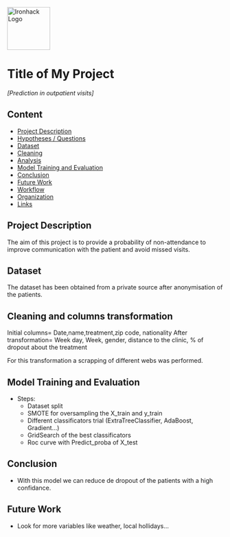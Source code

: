 <img src="https://bit.ly/2VnXWr2" alt="Ironhack Logo" width="100"/>

# Title of My Project
*[Prediction in outpatient visits]*


## Content
- [Project Description](#project-description)
- [Hypotheses / Questions](#hypotheses-questions)
- [Dataset](#dataset)
- [Cleaning](#cleaning)
- [Analysis](#analysis)
- [Model Training and Evaluation](#model-training-and-evaluation)
- [Conclusion](#conclusion)
- [Future Work](#future-work)
- [Workflow](#workflow)
- [Organization](#organization)
- [Links](#links)

## Project Description
The aim of this project is to provide a probability of non-attendance to improve communication with the patient and avoid missed visits.


## Dataset
The dataset has been obtained from a private source after anonymisation of the patients.

## Cleaning and columns transformation 
Initial columns= Date,name,treatment,zip code, nationality
After transformation= Week day, Week, gender, distance to the clinic, % of dropout about the treatment

For this transformation a scrapping of different webs was performed.


## Model Training and Evaluation
* Steps:
	- Dataset split
	- SMOTE for oversampling the X_train and y_train
	- Different classificators trial (ExtraTreeClassifier, AdaBoost, Gradient...)
	- GridSearch of the best classificators
	- Roc curve with Predict_proba of X_test

## Conclusion
* With this model we can reduce de dropout of the patients with a high confidance.

## Future Work
- Look for more variables like weather, local hollidays...

  
